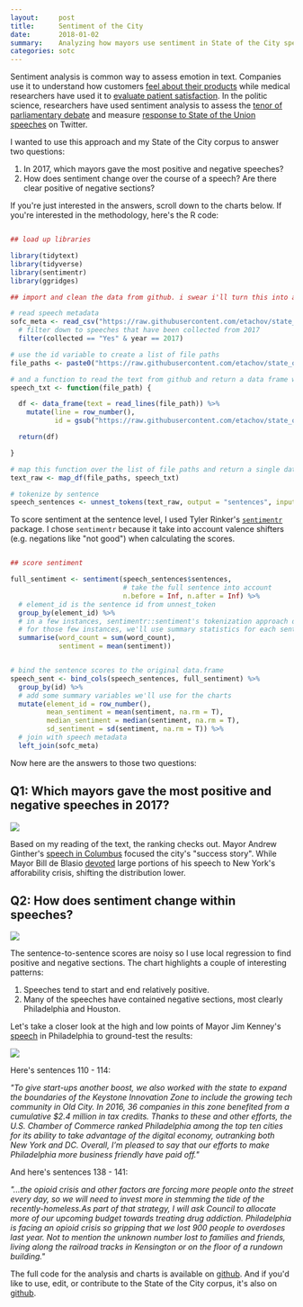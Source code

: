 ```yaml
---
layout:     post
title:      Sentiment of the City
date:       2018-01-02
summary:    Analyzing how mayors use sentiment in State of the City speeches
categories: sotc
---
```


Sentiment analysis is common way to assess emotion in text. Companies use it to understand how customers [feel about their products](https://ymedialabs.com/google-sentiment-analysis-api/) while medical researchers have used it to [evaluate patient satisfaction](http://www.jmir.org/2013/11/e239/). In the politic science, researchers have used sentiment analysis to assess the [tenor of parliamentary debate](https://link.springer.com/chapter/10.1007/978-3-319-06826-8_4) and measure [response to State of the Union speeches](https://www.aclweb.org/anthology/P/P12/P12-3.pdf#page=127) on Twitter. 

I wanted to use this approach and my State of the City corpus to answer two questions:

1. In 2017, which mayors gave the most positive and negative speeches?
2. How does sentiment change over the course of a speech? Are there clear positive of negative sections?

If you're just interested in the answers, scroll down to the charts below. If you're interested in the methodology, here's the R code:


```R

## load up libraries

library(tidytext)
library(tidyverse)
library(sentimentr)
library(ggridges)

## import and clean the data from github. i swear i'll turn this into a package in 2018...

# read speech metadata
sofc_meta <- read_csv("https://raw.githubusercontent.com/etachov/state_of_the_city/master/sofc_metadata.csv") %>%
  # filter down to speeches that have been collected from 2017
  filter(collected == "Yes" & year == 2017)

# use the id variable to create a list of file paths
file_paths <- paste0("https://raw.githubusercontent.com/etachov/state_of_the_city/master/text/", sofc_meta$id, ".txt")

# and a function to read the text from github and return a data frame with the text and line numbers
speech_txt <- function(file_path) {

  df <- data_frame(text = read_lines(file_path)) %>%
    mutate(line = row_number(),
           id = gsub("https://raw.githubusercontent.com/etachov/state_of_the_city/master/text/|\\.txt", "", file_path))

  return(df)

}

# map this function over the list of file paths and return a single data.frame
text_raw <- map_df(file_paths, speech_txt) 

# tokenize by sentence
speech_sentences <- unnest_tokens(text_raw, output = "sentences", input = "text", token = "sentences")


```

To score sentiment at the sentence level, I used Tyler Rinker's [`sentimentr`](https://github.com/trinker/sentimentr) package. I chose `sentimentr` because it take into account valence shifters (e.g. negations like "not good") when calculating the scores. 

```R

## score sentiment

full_sentiment <- sentiment(speech_sentences$sentences,
                            # take the full sentence into account
                            n.before = Inf, n.after = Inf) %>% 
  # element_id is the sentence id from unnest_token
  group_by(element_id) %>%
  # in a few instances, sentimentr::sentiment's tokenization approach disagrees with tidyverse::unnest_tokens' with 
  # for those few instances, we'll use summary statistics for each sentence
  summarise(word_count = sum(word_count),
            sentiment = mean(sentiment))


# bind the sentence scores to the original data.frame
speech_sent <- bind_cols(speech_sentences, full_sentiment) %>%
  group_by(id) %>%
  # add some summary variables we'll use for the charts
  mutate(element_id = row_number(), 
         mean_sentiment = mean(sentiment, na.rm = T), 
         median_sentiment = median(sentiment, na.rm = T), 
         sd_sentiment = sd(sentiment, na.rm = T)) %>%
  # join with speech metadata
  left_join(sofc_meta)


```

Now here are the answers to those two questions:

**Q1: Which mayors gave the most positive and negative speeches in 2017?**
--------------------


![](/images/2018-01-02-sentiment-comparison.svg)


Based on my reading of the text, the ranking checks out. Mayor Andrew Ginther's [speech in Columbus](https://www.columbus.gov/Templates/Detail.aspx?id=2147494899) focused the city's "success story". While Mayor Bill de Blasio [devoted](https://medium.com/@nycgov/this-is-your-city-6230765d11c) large portions of his speech to New York's afforability crisis, shifting the distribution lower.

**Q2: How does sentiment change within speeches?**
---------------------


![](/images/2018-01-02-sentiment-change-during-speech.svg)

The sentence-to-sentence scores are noisy so I use local regression to find positive and negative sections. The chart highlights a couple of interesting patterns:

1. Speeches tend to start and end relatively positive.
2. Many of the speeches have contained negative sections, most clearly Philadelphia and Houston. 

Let's take a closer look at the high and low points of Mayor Jim Kenney's [speech](https://beta.phila.gov/press-releases/mayor/mayor-kenney-delivers-second-chamber-of-commerce-address/) in Philadelphia to ground-test the results:

![](/images/2018-01-02-sentiment-change-during-speech-philadelphia.svg)

Here's sentences 110 - 114:

*"To give start-ups another boost, we also worked with the state to expand the boundaries of the Keystone Innovation Zone to include the growing tech community in Old City. In 2016, 36 companies in this zone benefited from a cumulative $2.4 million in tax credits. Thanks to these and other efforts, the U.S. Chamber of Commerce ranked Philadelphia among the top ten cities for its ability to take advantage of the digital economy, outranking both New York and DC. Overall, I’m pleased to say that our efforts to make Philadelphia more business friendly have paid off."*

And here's sentences 138 - 141:

*"...the opioid crisis and other factors are forcing more people onto the street every day, so we will need to invest more in stemming the tide of the recently-homeless.As part of that strategy, I will ask Council to allocate more of our upcoming budget towards treating drug addiction. Philadelphia is facing an opioid crisis so gripping that we lost 900 people to overdoses last year.  Not to mention the unknown number lost to families and friends, living along the railroad tracks in Kensington or on the floor of a rundown building."*


The full code for the analysis and charts is available on [github](https://github.com/etachov/sentiment_of_the_city). And if you'd like to use, edit, or contribute to the State of the City corpus, it's also on [github](https://github.com/etachov/state_of_the_city).

